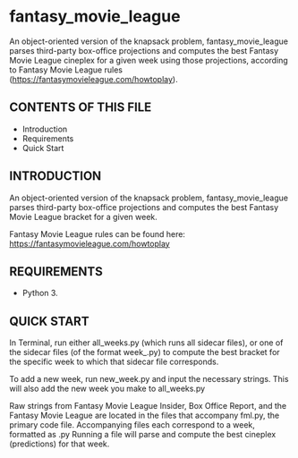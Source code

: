 # fantasy_movie_league
An object-oriented version of the knapsack problem, fantasy_movie_league parses 
third-party box-office projections and computes the best Fantasy Movie League 
cineplex for a given week using those projections, according to Fantasy Movie 
League rules (<https://fantasymovieleague.com/howtoplay>).

CONTENTS OF THIS FILE
---------------------

 * Introduction
 * Requirements
 * Quick Start


INTRODUCTION
------------

An object-oriented version of the knapsack problem, fantasy_movie_league parses third-party box-office projections and computes the best Fantasy Movie League bracket for a given week.

Fantasy Movie League rules can be found here: https://fantasymovieleague.com/howtoplay


REQUIREMENTS
------------

 * Python 3.


QUICK START
-----------

In Terminal, run either all_weeks.py (which runs all sidecar files), or one of the sidecar files (of the format week_<quarter>_<year>_<week>.py) to compute the best bracket for the specific week to which that sidecar file corresponds.

To add a new week, run new_week.py and input the necessary strings. This will also add the new week you make to all_weeks.py


Raw strings from Fantasy Movie League Insider, Box Office Report, and the Fantasy
Movie League are located in the files that accompany fml.py, the primary code file.
Accompanying files each correspond to a week, formatted as <year>_<quarter>_<week>.py
Running a file will parse and compute the best cineplex (predictions) for that week.
